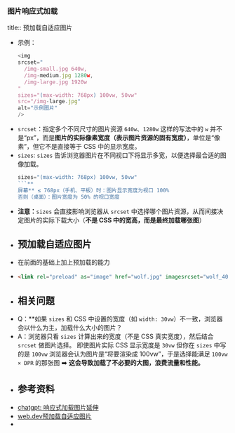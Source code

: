 ### 图片响应式加载
title:: 预加载自适应图片
- 示例：
  ```javascript
  <img
  srcset="
    /img-small.jpg 640w,
    /img-medium.jpg 1280w,
    /img-large.jpg 1920w
  "
  sizes="(max-width: 768px) 100vw, 50vw"
  src="/img-large.jpg"
  alt="示例图片"
  />
  ```
- `srcset`：指定多个不同尺寸的图片资源
  `640w`、`1280w` 这样的写法中的 `w` 并不是“px”，而是**图片的实际像素宽度（表示图片资源的固有宽度）**，单位是“像素”，但它不是直接等于 CSS 中的显示宽度。
- `sizes`: `sizes` 告诉浏览器图片在不同视口下将显示多宽，以便选择最合适的图像加载。
  ```javascript
  sizes="(max-width: 768px) 100vw, 50vw"
  ```**
  屏幕** ≤ 768px（手机、平板）时：图片显示宽度为视口 100%
  否则（桌面）：图片宽度为 50% 的视口宽度
- **注意：**`sizes` 会直接影响浏览器从 `srcset` 中选择哪个图片资源，从而间接决定图片的实际下载大小（**不是 CSS 中的宽高，而是最终加载哪张图**）
- ## 预加载自适应图片
- 在前面的基础上加上预加载的能力
- ```html
  <link rel="preload" as="image" href="wolf.jpg" imagesrcset="wolf_400px.jpg 400w, wolf_800px.jpg 800w, wolf_1600px.jpg 1600w" imagesizes="50vw">
  ```
- ## 相关问题
- Q：**如果 `sizes` 和 CSS 中设置的宽度（如 `width: 30vw`）不一致，浏览器会以什么为主，加载什么大小的图片？
- A：浏览器只看 `sizes` 计算出来的宽度（不是 CSS 真实宽度），然后结合 `srcset` 做图片选择。
  即使图片实际 CSS 显示宽度是 `30vw`
  但你在 `sizes` 中写的是 `100vw`
  浏览器会认为图片是“将要渲染成 100vw”，于是选择能满足 `100vw × DPR` 的那张图
  ➡️ **这会导致加载了不必要的大图，浪费流量和性能。**
- ## 参考资料
- [chatgpt: 响应式加载图片延伸](https://chatgpt.com/share/687a0a8e-a3c4-8012-9e2f-51724b664709)
- [web.dev预加载自适应图片](https://web.dev/articles/preload-responsive-images?hl=zh-cn)
-